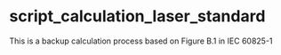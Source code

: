 # script_calculation_laser_standard
This is a backup calculation process based on Figure B.1 in IEC 60825-1
